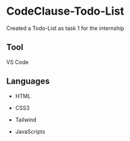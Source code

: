 # CodeClause-Todo-List
Created a Todo-List as task 1 for the internship
## Tool
VS Code
## Languages
- HTML
* CSS3
+ Tailwind
- JavaScripts
